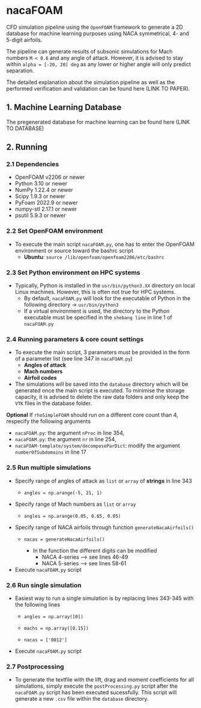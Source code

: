 # nacaFOAM

CFD simulation pipeline using the `OpenFOAM` framework to generate a 2D database for machine learning purposes using
NACA symmetrical, 4- and 5-digit airfoils.

The pipeline can generate results of subsonic simulations for Mach numbers `M < 0.6`
and any angle of attack. However, it is advised to stay within `alpha = [-20, 20] deg` as any lower or higher angle will
only predict separation.

The detailed explanation about the simulation pipeline as well as the performed verification and validation can be found
here (LINK TO PAPER).

## 1. Machine Learning Database

The pregenerated database for machine learning can be found here (LINK TO DATABASE)

## 2. Running

### 2.1 Dependencies

* OpenFOAM v2206 or newer
* Python 3.10 or newer
* NumPy 1.22.4 or newer
* Scipy 1.9.3 or newer
* PyFoam 2022.9 or newer
* numpy-stl 2.17.1 or newer
* psutil 5.9.3 or newer

### 2.2 Set OpenFOAM environment

* To execute the main script `nacaFOAM.py`, one has to enter the OpenFOAM environment or source toward the bashrc script
    * **Ubuntu**: `source /lib/openfoam/openfoam2206/etc/bashrc`

### 2.3 Set Python environment on HPC systems
* Typically, Python is installed in the `usr/bin/python3.XX` directory on local Linux machines. However, this is often not true for HPC systems.
  * By default, `nacaFOAM.py` will look for the executable of Python in the following directory -> `usr/bin/python3`
  * If a virtual environment is used, the directory to the Python executable must be specified in the `shebang line` in line 1 of `nacaFOAM.py`

### 2.4 Running parameters & core count settings

* To execute the main script, 3 parameters must be provided in the form of a parameter list (see line 347
  in `nacaFOAM.py`)
    * **Angles of attack**
    * **Mach numbers**
    * **Airfoil codes**
* The simulations will be saved into the `database` directory which will be generated once the main script is executed.
  To minimise the storage capacity, it is advised to delete the raw data folders and only keep the `VTK` files in the
  database folder.

**Optional** If `rhoSimpleFOAM` should run on a different core count than 4, respecify the following arguments

* `nacaFOAM.py`: the argument `nProc` in line 354,
* `nacaFOAM.py`: the argument `nr` in line 254,
* `nacaFOAM-template/system/decomposeParDict`: modify the argument `numberOfSubdomains` in line 17

### 2.5 Run multiple simulations

* Specify range of angles of attack as `list` or `array` of **strings** in line 343
    *     angles = np.arange(-5, 21, 1)
* Specify range of Mach numbers as `list` or `array`
    *     angles = np.arange(0.05, 0.65, 0.05)
* Specify range of NACA airfoils through function `generateNacaAirfoils()`
    *     nacas = generateNacaAirfoils()
        * In the function the different digits can be modified
            * NACA 4-series --> see lines 46-49
            * NACA 5-series --> see lines 58-61
* Execute `nacaFOAM.py` script

### 2.6 Run single simulation

* Easiest way to run a single simulation is by replacing lines 343-345 with the following lines
    *     angles = np.array([0])
    *     machs = np.array([0.15])
    *     nacas = ['0012']
* Execute `nacaFOAM.py` script

### 2.7 Postprocessing

* To generate the textfile with the lift, drag and moment coefficients for all simulations, simply execute
  the `postProcessing.py` script after the `nacaFOAM.py` script has been executed sucessfully. This script will generate
  a new `.csv` file within the `database` directory.



